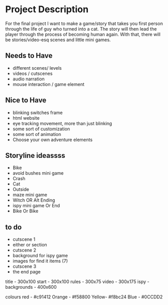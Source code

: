 # Project Description
For the final project I want to make a game/story that takes you first person through the life of guy who turned into a cat. 
The story will then lead the player through the process of becoming human again. With that, there will be stories/video-esq scenes and little mini games.

## Needs to Have
- different scenes/ levels
- videos / cutscenes
- audio narration 
- mouse interaction / game element

## Nice to Have
- blinking switches frame
- html website
- eye tracking movement, more than just blinking
- some sort of customization
- some sort of animation
- Choose your own adventure elements

## Storyline ideassss
- Bike
- avoid bushes mini game
- Crash
- Cat
- Outside
- maze mini game
- Witch OR Alt Ending
- ispy mini game Or End
- Bike Or Bike

## to do
- cutscene 1
- either or section
- cutscene 2
- background for ispy game
- images for find it items (7)
- cutscene 3
- the end page


title - 300x100
start - 300x100
rules - 300x75
video - 300x175
ispy - 
backgrounds - 400x600

colours 
red - #c91412
Orange - #f58800
Yellow- #f8bc24
Blue - #0CCDD2 
